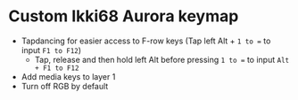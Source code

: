 # Custom Ikki68 Aurora keymap

- Tapdancing for easier access to F-row keys (Tap left Alt + `1 to =` to input `F1 to F12`)
  - Tap, release and then hold left Alt before pressing `1 to =` to input `Alt + F1 to F12`
- Add media keys to layer 1
- Turn off RGB by default


